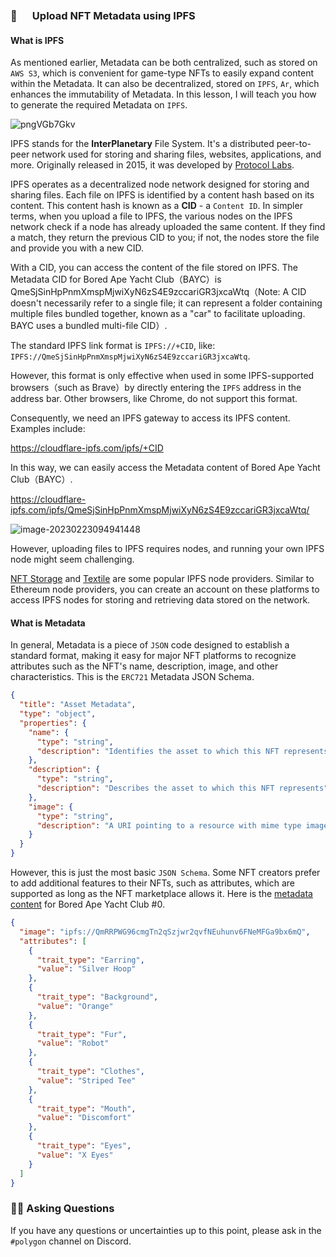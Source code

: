 ### 🤖 　 Upload NFT Metadata using IPFS

#### What is IPFS

As mentioned earlier, Metadata can be both centralized, such as stored on `AWS S3`, which is convenient for game-type NFTs to easily expand content within the Metadata. It can also be decentralized, stored on `IPFS`, `Ar`, which enhances the immutability of Metadata. In this lesson, I will teach you how to generate the required Metadata on `IPFS`.

![pngVGb7Gkv](/images/Polygon-Whitelist-NFT/section-3/3_1_1.png)

IPFS stands for the **InterPlanetary** File System. It's a distributed peer-to-peer network used for storing and sharing files, websites, applications, and more. Originally released in 2015, it was developed by [Protocol Labs](https://protocol.ai/).

IPFS operates as a decentralized node network designed for storing and sharing files. Each file on IPFS is identified by a content hash based on its content. This content hash is known as a **CID** - a `Content ID`. In simpler terms, when you upload a file to IPFS, the various nodes on the IPFS network check if a node has already uploaded the same content. If they find a match, they return the previous CID to you; if not, the nodes store the file and provide you with a new CID.

With a CID, you can access the content of the file stored on IPFS. The Metadata CID for Bored Ape Yacht Club（BAYC）is QmeSjSinHpPnmXmspMjwiXyN6zS4E9zccariGR3jxcaWtq（Note: A CID doesn't necessarily refer to a single file; it can represent a folder containing multiple files bundled together, known as a "car" to facilitate uploading. BAYC uses a bundled multi-file CID）.

The standard IPFS link format is `IPFS://+CID`, like: `IPFS://QmeSjSinHpPnmXmspMjwiXyN6zS4E9zccariGR3jxcaWtq`.

However, this format is only effective when used in some IPFS-supported browsers（such as Brave）by directly entering the `IPFS` address in the address bar. Other browsers, like Chrome, do not support this format.

Consequently, we need an IPFS gateway to access its IPFS content. Examples include:

https://cloudflare-ipfs.com/ipfs/+CID

In this way, we can easily access the Metadata content of Bored Ape Yacht Club（BAYC）.

https://cloudflare-ipfs.com/ipfs/QmeSjSinHpPnmXmspMjwiXyN6zS4E9zccariGR3jxcaWtq/

![image-20230223094941448](/images/Polygon-Whitelist-NFT/section-3/3_1_2.png)

However, uploading files to IPFS requires nodes, and running your own IPFS node might seem challenging.

[NFT Storage](https://nft.storage/) and [Textile](https://textile.io/) are some popular IPFS node providers. Similar to Ethereum node providers, you can create an account on these platforms to access IPFS nodes for storing and retrieving data stored on the network.

#### What is Metadata

In general, Metadata is a piece of `JSON` code designed to establish a standard format, making it easy for major NFT platforms to recognize attributes such as the NFT's name, description, image, and other characteristics. This is the `ERC721` Metadata JSON Schema.

```json
{
  "title": "Asset Metadata",
  "type": "object",
  "properties": {
    "name": {
      "type": "string",
      "description": "Identifies the asset to which this NFT represents"
    },
    "description": {
      "type": "string",
      "description": "Describes the asset to which this NFT represents"
    },
    "image": {
      "type": "string",
      "description": "A URI pointing to a resource with mime type image/* representing the asset to which this NFT represents. Consider making any images at a width between 320 and 1080 pixels and aspect ratio between 1.91:1 and 4:5 inclusive."
    }
  }
}
```

However, this is just the most basic `JSON Schema`. Some NFT creators prefer to add additional features to their NFTs, such as attributes, which are supported as long as the NFT marketplace allows it. Here is the [metadata content](https://cloudflare-ipfs.com/ipfs/QmeSjSinHpPnmXmspMjwiXyN6zS4E9zccariGR3jxcaWtq/0) for Bored Ape Yacht Club #0.

```json
{
  "image": "ipfs://QmRRPWG96cmgTn2qSzjwr2qvfNEuhunv6FNeMFGa9bx6mQ",
  "attributes": [
    {
      "trait_type": "Earring",
      "value": "Silver Hoop"
    },
    {
      "trait_type": "Background",
      "value": "Orange"
    },
    {
      "trait_type": "Fur",
      "value": "Robot"
    },
    {
      "trait_type": "Clothes",
      "value": "Striped Tee"
    },
    {
      "trait_type": "Mouth",
      "value": "Discomfort"
    },
    {
      "trait_type": "Eyes",
      "value": "X Eyes"
    }
  ]
}
```

### 🙋‍♂️ Asking Questions

If you have any questions or uncertainties up to this point, please ask in the `#polygon` channel on Discord.
